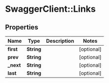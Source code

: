 # SwaggerClient::Links

## Properties
Name | Type | Description | Notes
------------ | ------------- | ------------- | -------------
**first** | **String** |  | [optional] 
**prev** | **String** |  | [optional] 
**_next** | **String** |  | [optional] 
**last** | **String** |  | [optional] 


